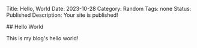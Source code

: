 Title: Hello, World
Date: 2023-10-28
Category: Random
Tags: none
Status: Published
Description: Your site is published!

<section markdown="1">
## Hello World

This is my blog's hello world!
</section>

